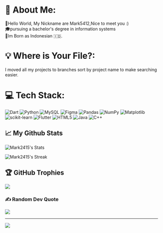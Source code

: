# 💫 About Me:
👋Hello World, My Nickname are Mark5412,Nice to meet you :)<br>🎓pursuing a bachelor's degree in information systems<br>📍Im Born as Indonesian 🇮🇩.

# 💡 Where is Your File?:
I moved all my projects to branches sort by project name to make searching easier. 

# 💻 Tech Stack:
![Dart](https://img.shields.io/badge/dart-%230175C2.svg?style=plastic&logo=dart&logoColor=white) ![Python](https://img.shields.io/badge/python-3670A0?style=plastic&logo=python&logoColor=ffdd54) ![MySQL](https://img.shields.io/badge/mysql-4479A1.svg?style=plastic&logo=mysql&logoColor=white) ![Figma](https://img.shields.io/badge/figma-%23F24E1E.svg?style=plastic&logo=figma&logoColor=white) ![Pandas](https://img.shields.io/badge/pandas-%23150458.svg?style=plastic&logo=pandas&logoColor=white) ![NumPy](https://img.shields.io/badge/numpy-%23013243.svg?style=plastic&logo=numpy&logoColor=white) ![Matplotlib](https://img.shields.io/badge/Matplotlib-%23ffffff.svg?style=plastic&logo=Matplotlib&logoColor=black) ![scikit-learn](https://img.shields.io/badge/scikit--learn-%23F7931E.svg?style=plastic&logo=scikit-learn&logoColor=white) ![Flutter](https://img.shields.io/badge/Flutter-%2302569B.svg?style=plastic&logo=Flutter&logoColor=white) ![HTML5](https://img.shields.io/badge/html5-%23E34F26.svg?style=plastic&logo=html5&logoColor=white) ![Java](https://img.shields.io/badge/java-%23ED8B00.svg?style=plastic&logo=openjdk&logoColor=white) ![C++](https://img.shields.io/badge/c++-%2300599C.svg?style=plastic&logo=c%2B%2B&logoColor=white) 

## 📈 My Github Stats

![Mark2415's Stats](https://github-readme-stats.vercel.app/api?username=Mark2415&theme=tokyonight&show_icons=true&hide_border=false&count_private=true)

![Mark2415's Streak](https://github-readme-streak-stats.herokuapp.com/?user=Mark2415&theme=tokyonight&hide_border=false)

## 🏆 GitHub Trophies
![](https://github-profile-trophy.vercel.app/?username=Mark5412&theme=radical&no-frame=false&no-bg=false&margin-w=4)

### ✍️ Random Dev Quote
![](https://quotes-github-readme.vercel.app/api?type=horizontal&theme=tokyonight)

---
[![](https://visitcount.itsvg.in/api?id=Mark5412&icon=2&color=9)](https://visitcount.itsvg.in)
















